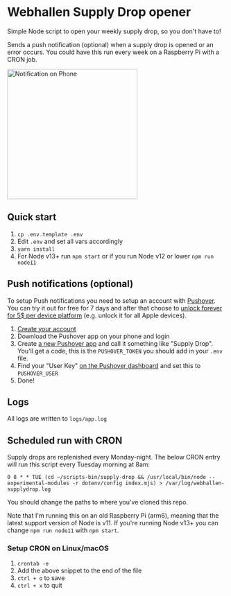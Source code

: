 # Webhallen Supply Drop opener
Simple Node script to open your weekly supply drop, so you don't have to! 

Sends a push notification (optional) when a supply drop is opened or an error occurs. You could have this run every week on a Raspberry Pi with a CRON job.

<img src="https://i.imgur.com/DeHEHRM.jpg" alt="Notification on Phone" width="300" />

## Quick start
1. `cp .env.template .env`
2. Edit `.env` and set all vars accordingly
3. `yarn install`
4. For Node v13+ run `npm start` or if you run Node v12 or lower `npm run node11`

## Push notifications (optional)
To setup Push notifications you need to setup an account with [Pushover](https://pushover.net/api). You can try it out for free for 7 days and after that choose to [unlock forever for 5$ per device platform](https://pushover.net/pricing) (e.g. unlock it for all Apple devices).

1. [Create your account](https://pushover.net/signup)
2. Download the Pushover app on your phone and login
3. Create [a new Pushover app](https://pushover.net/apps) and call it something like "Supply Drop". You'll get a code, this is the `PUSHOVER_TOKEN` you should add in your `.env` file.
4. Find your "User Key" [on the Pushover dashboard](https://pushover.net/) and set this to `PUSHOVER_USER`
5. Done!

## Logs
All logs are written to `logs/app.log`

## Scheduled run with CRON
Supply drops are replenished every Monday-night. The below CRON entry will run this script every Tuesday morning at 8am:
```cron
0 8 * * TUE (cd ~/scripts-bin/supply-drop && /usr/local/bin/node --experimental-modules -r dotenv/config index.mjs) > /var/log/webhallen-supplydrop.log
```

You should change the paths to where you've cloned this repo.

Note that I'm running this on an old Raspberry Pi (arm6), meaning that the latest support version of Node is v11. If you're running Node v13+ you can change `npm run node11` with `npm start`.

### Setup CRON on Linux/macOS
1. `crontab -e`
2. Add the above snippet to the end of the file
3. `ctrl + o` to save
4. `ctrl + x` to quit
